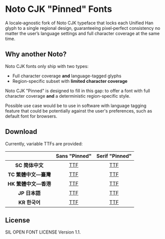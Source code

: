 # Noto CJK "Pinned" Fonts

A locale‑agnostic fork of Noto CJK typeface that locks each Unified Han glyph to a single regional design, guaranteeing pixel‑perfect consistency no matter the user’s language settings and full character coverage at the same time.

## Why another Noto?

Noto CJK fonts only ship with two types:
- Full character coverage **and** language-tagged glyphs
- Region-specific subset with **limited character coverage**

Noto CJK "Pinned" is designed to fill in this gap: to offer a font with full character coverage **and** a deterministic region-specific style.

Possible use case would be to use in software with language tagging feature that could be potentially against the user's preferences, such as default font for browsers.

## Download

Currently, variable TTFs are provided:

||Sans "Pinned"|Serif "Pinned"|
|:-:|:-:|:-:|
|**SC 简体中文**|[TTF](https://github.com/q1zhen/noto-cjk-pinned/raw/refs/heads/main/Sans/NotoSansCJKSCPinned.ttf)|[TTF](https://github.com/q1zhen/noto-cjk-pinned/raw/refs/heads/main/Serif/NotoSerifCJKSCPinned.ttf)|
|**TC 繁體中文—臺灣**|[TTF](https://github.com/q1zhen/noto-cjk-pinned/raw/refs/heads/main/Sans/NotoSansCJKTCPinned.ttf)|[TTF](https://github.com/q1zhen/noto-cjk-pinned/raw/refs/heads/main/Serif/NotoSerifCJKTCPinned.ttf)|
|**HK 繁體中文—香港**|[TTF](https://github.com/q1zhen/noto-cjk-pinned/raw/refs/heads/main/Sans/NotoSansCJKHKPinned.ttf)|[TTF](https://github.com/q1zhen/noto-cjk-pinned/raw/refs/heads/main/Serif/NotoSerifCJKHKPinned.ttf)|
|**JP 日本語**|[TTF](https://github.com/q1zhen/noto-cjk-pinned/raw/refs/heads/main/Sans/NotoSansCJKJPPinned.ttf)|[TTF](https://github.com/q1zhen/noto-cjk-pinned/raw/refs/heads/main/Serif/NotoSerifCJKJPPinned.ttf)|
|**KR 한국어**|[TTF](https://github.com/q1zhen/noto-cjk-pinned/raw/refs/heads/main/Sans/NotoSansCJKKRPinned.ttf)|[TTF](https://github.com/q1zhen/noto-cjk-pinned/raw/refs/heads/main/Serif/NotoSerifCJKKRPinned.ttf)|

## License

SIL OPEN FONT LICENSE Version 1.1.

